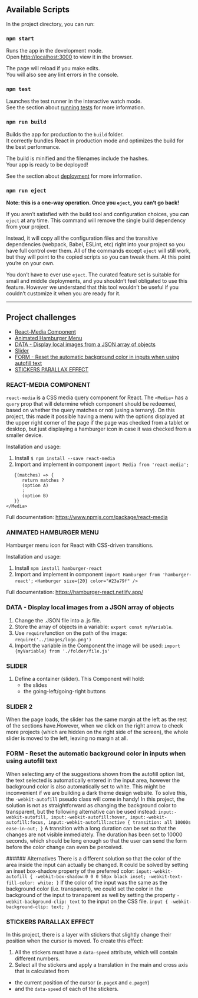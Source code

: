 ## Available Scripts

In the project directory, you can run:

### `npm start`

Runs the app in the development mode.<br />
Open [http://localhost:3000](http://localhost:3000) to view it in the browser.

The page will reload if you make edits.<br />
You will also see any lint errors in the console.

### `npm test`

Launches the test runner in the interactive watch mode.<br />
See the section about [running tests](https://facebook.github.io/create-react-app/docs/running-tests) for more information.

### `npm run build`

Builds the app for production to the `build` folder.<br />
It correctly bundles React in production mode and optimizes the build for the best performance.

The build is minified and the filenames include the hashes.<br />
Your app is ready to be deployed!

See the section about [deployment](https://facebook.github.io/create-react-app/docs/deployment) for more information.

### `npm run eject`

**Note: this is a one-way operation. Once you `eject`, you can’t go back!**

If you aren’t satisfied with the build tool and configuration choices, you can `eject` at any time. This command will remove the single build dependency from your project.

Instead, it will copy all the configuration files and the transitive dependencies (webpack, Babel, ESLint, etc) right into your project so you have full control over them. All of the commands except `eject` will still work, but they will point to the copied scripts so you can tweak them. At this point you’re on your own.

You don’t have to ever use `eject`. The curated feature set is suitable for small and middle deployments, and you shouldn’t feel obligated to use this feature. However we understand that this tool wouldn’t be useful if you couldn’t customize it when you are ready for it.

---

## Project challenges

- [React-Media Component](###-react-media-component)
- [Animated Hamburger Menu](###-animated-hamburger-menu)
- [DATA - Display local images from a JSON array of objects](###-data---display-local-images-from-a-json-array-of-objects)
- [Slider](###-slider)
- [FORM - Reset the automatic background color in inputs when using autofill text](###-form---reset-the-automatic-background-color-in-inputs-when-using-autofill-text)
- [STICKERS PARALLAX EFFECT](###-stickers-parallax-effect)

### REACT-MEDIA COMPONENT

`react-media` is a CSS media query component for React.
The `<Media>` has a `query` prop that will determine which component should be redeemed, based on whether the query matches or not (using a ternary).
On this project, this made it possible having a menu with the options displayed at the upper right corner of the page if the page was checked from a tablet or desktop, but just displaying a hamburger icon in case it was checked from a smaller device.

Installation and usage:

1. Install `$ npm install --save react-media`
2. Import and implement in component
   `import Media from 'react-media';`

```<Media query="(max-width: 768px)">
   {(matches) => {
      return matches ?
      (option A)
      :
      (option B)
   }}
</Media>
```

Full documentation: https://www.npmjs.com/package/react-media

### ANIMATED HAMBURGER MENU

Hamburger menu icon for React with CSS-driven transitions.

Installation and usage:

1. Install `npm install hamburger-react`
2. Import and implement in component
   `import Hamburger from 'hamburger-react';`
   `<Hamburger size={20} color="#23a79f" />`

Full documentation: https://hamburger-react.netlify.app/

### DATA - Display local images from a JSON array of objects

1. Change the .JSON file into a .js file.
2. Store the array of objects in a variable:
   `export const myVariable`.
3. Use `require`function on the path of the image:
   `require('../images/logo.png')`
4. Import the variable in the Component the image will be used:
   `import {myVariable} from './folder/file.js'`

### SLIDER

1. Define a container (slider). This Component will hold:
   - the slides
   - the going-left/going-right buttons

### SLIDER 2

When the page loads, the slider has the same margin at the left as the rest of the sections have.However, when we click on the right arrow to check more projects (which are hidden on the right side of the screen), the whole slider is moved to the left, leaving no margin at all.

### FORM - Reset the automatic background color in inputs when using autofill text

When selecting any of the suggestions shown from the autofill option list, the text selected is automatically entered in the input area, however the background color is also automatically set to white. This might be inconvenient if we are building a dark theme design website.
To solve this, the `-webkit-autofill` pseudo class will come in handy! In this project, the solution is not as straightforward as changing the background color to transparent, but the following alternative can be used instead:
`input:-webkit-autofill, input:-webkit-autofill:hover, input:-webkit-autofill:focus, input:-webkit-autofill:active { transition: all 10000s ease-in-out; }`
A transition with a long duration can be set so that the changes are not visible immediately. The duration has been set to 10000 seconds, which should be long enough so that the user can send the form before the color change can even be perceived.

###### Alternatives
There is a different solution so that the color of the area inside the input can actually be changed. It could be solved by setting an inset box-shadow property of the preferred color:
`input:-webkit-autofill { -webkit-box-shadow:0 0 0 50px black inset; -webkit-text-fill-color: white; }`
If the color of the input was the same as the background color (i.e. transparent), we could set the color in the background of the input to transparent as well by setting the property `-webkit-background-clip: text` to the input on the CSS file.
`input { -webkit-background-clip: text; }`

### STICKERS PARALLAX EFFECT

In this project, there is a layer with stickers that slightly change their position when the cursor is moved. To create this effect:

1. All the stickers must have a `data-speed` attribute, which will contain different numbers.
2. Select all the stickers and apply a translation in the main and cross axis that is calculated from

- the current position of the cursor (`e.pageX` and `e.pageY`)
- and the `data-speed` of each of the stickers.

```

```
